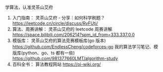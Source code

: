 学算法，认准灵茶山艾府

1. 入门指南：
   灵茶山艾府 - 分享｜如何科学刷题？
   https://leetcode.cn/circle/discuss/RvFUtj/
2. 算法、周赛讲解：
   灵茶山艾府的 leetcode 周赛讲解
   https://space.bilibili.com/206214?spm_id_from=333.337.0.0
3. 模版库：
   灵茶山艾府的算法竞赛模板库(go 版本)
   https://github.com/EndlessCheng/codeforces-go
   我的算法学习笔记、模版库(python、go、ts 都有一些)
   https://github.com/981377660LMT/algorithm-study
4. 百科全书：
   算法教程网站
   https://oi-wiki.org/
